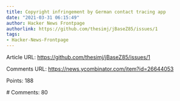 ```yaml
---
title: Copyright infringement by German contact tracing app
date: "2021-03-31 06:15:49"
author: Hacker News Frontpage
authorlink: https://github.com/thesimj/jBaseZ85/issues/1
tags:
- Hacker-News-Frontpage
---
```


<p>Article URL: <a href="https://github.com/thesimj/jBaseZ85/issues/1">https://github.com/thesimj/jBaseZ85/issues/1</a></p>
<p>Comments URL: <a href="https://news.ycombinator.com/item?id=26644053">https://news.ycombinator.com/item?id=26644053</a></p>
<p>Points: 188</p>
<p># Comments: 80</p>
